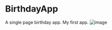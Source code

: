 # BirthdayApp
A single page birthday app. My first app.
![image](https://1.bp.blogspot.com/-Qxi3uCZ3pTI/YDeyc0bueYI/AAAAAAAAQJw/GZn1dCOQU0c_LN9jvt_hUDdKTWDNNspFwCLcBGAsYHQ/s0/BirthdayCardApp_framed%2B%25281%2529.png)
